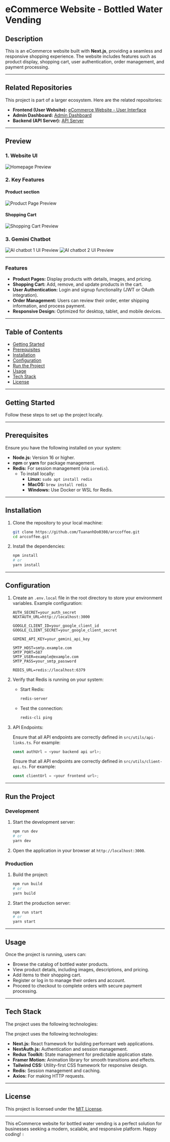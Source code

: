 # eCommerce Website - Bottled Water Vending

## Description

This is an eCommerce website built with **Next.js**, providing a seamless and responsive shopping experience. The website includes features such as product display, shopping cart, user authentication, order management, and payment processing.

---

## Related Repositories

This project is part of a larger ecosystem. Here are the related repositories:

- **Frontend (User Website):** [eCommerce Website - User Interface](https://github.com/TuananhDo0308/arccoffee.git)
- **Admin Dashboard:** [Admin Dashboard](https://github.com/TuananhDo0308/arccoffee-admin.git)
- **Backend (API Server):** [API Server](https://github.com/tquocan04/Online_Shopping.git)

---

## Preview

### 1. Website UI
![Homepage Preview](./public/images/home.png)

### 2. Key Features
#### Product section
![Product Page Preview](./public/images/product.png)

#### Shopping Cart
![Shopping Cart Preview](./public/images/cart.png)

### 3. Gemini Chatbot
![AI chatbot 1 UI Preview](./public/images/Ai1.png)
![AI chatbot 2 UI Preview](./public/images/Ai2.png)


---

### Features

- **Product Pages:** Display products with details, images, and pricing.
- **Shopping Cart:** Add, remove, and update products in the cart.
- **User Authentication:** Login and signup functionality (JWT or OAuth integration).
- **Order Management:** Users can review their order, enter shipping information, and process payment.
- **Responsive Design:** Optimized for desktop, tablet, and mobile devices.

---

## Table of Contents

- [Getting Started](#getting-started)
- [Prerequisites](#prerequisites)
- [Installation](#installation)
- [Configuration](#configuration)
- [Run the Project](#run-the-project)
- [Usage](#usage)
- [Tech Stack](#tech-stack)
- [License](#license)

---

## Getting Started

Follow these steps to set up the project locally.

---

## Prerequisites

Ensure you have the following installed on your system:

- **Node.js:** Version 16 or higher.
- **npm** or **yarn** for package management.
- **Redis:** For session management (via `ioredis`).
   - To install locally:
     - **Linux:** `sudo apt install redis`
     - **MacOS:** `brew install redis`
     - **Windows:** Use Docker or WSL for Redis.

---

## Installation

1. Clone the repository to your local machine:

   ```bash
   git clone https://github.com/TuananhDo0308/arccoffee.git
   cd arccoffee.git
   ```

2. Install the dependencies:

   ```bash
   npm install
   # or
   yarn install
   ```

---

## Configuration

1. Create an `.env.local` file in the root directory to store your environment variables. Example configuration:

   ```env
   AUTH_SECRET=your_auth_secret
   NEXTAUTH_URL=http://localhost:3000

   GOOGLE_CLIENT_ID=your_google_client_id
   GOOGLE_CLIENT_SECRET=your_google_client_secret

   GEMINI_API_KEY=your_gemini_api_key

   SMTP_HOST=smtp.example.com
   SMTP_PORT=587
   SMTP_USER=example@example.com
   SMTP_PASS=your_smtp_password

   REDIS_URL=redis://localhost:6379
   ```

2. Verify that Redis is running on your system:

   - Start Redis:
     ```bash
     redis-server
     ```
   - Test the connection:
     ```bash
     redis-cli ping
     ```

3. API Endpoints:

   Ensure that all API endpoints are correctly defined in `src/utils/api-links.ts`. For example:

   ```typescript
   const authUrl = <your backend api url>;
   ```
   Ensure that all API endpoints are correctly defined in `src/utils/client-api.ts`. For example:

   ```typescript
   const clientUrl = <your frontend url>;
   ```

   
---

## Run the Project

### Development

1. Start the development server:
   ```bash
   npm run dev
   # or
   yarn dev
   ```

2. Open the application in your browser at `http://localhost:3000`.

### Production

1. Build the project:
   ```bash
   npm run build
   # or
   yarn build
   ```

2. Start the production server:
   ```bash
   npm run start
   # or
   yarn start
   ```

---

## Usage

Once the project is running, users can:

- Browse the catalog of bottled water products.
- View product details, including images, descriptions, and pricing.
- Add items to their shopping cart.
- Register or log in to manage their orders and account.
- Proceed to checkout to complete orders with secure payment processing.

---

## Tech Stack

The project uses the following technologies:

The project uses the following technologies:

- **Next.js:** React framework for building performant web applications.
- **NextAuth.js:** Authentication and session management.
- **Redux Toolkit:** State management for predictable application state.
- **Framer Motion:** Animation library for smooth transitions and effects.
- **Tailwind CSS:** Utility-first CSS framework for responsive design.
- **Redis:** Session management and caching.
- **Axios:** For making HTTP requests.

---

## License

This project is licensed under the [MIT License](LICENSE).

---

This eCommerce website for bottled water vending is a perfect solution for businesses seeking a modern, scalable, and responsive platform. Happy coding! 💧
